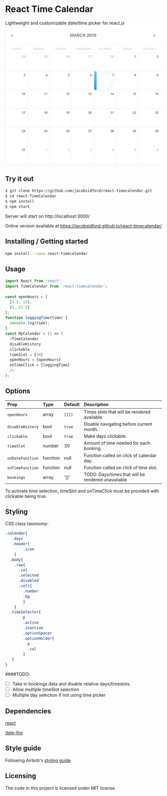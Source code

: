 
# React Time Calendar
Lightweight and customizable date/time picker for react.js
![Date selection calendar](./public/images/screen1.png?raw=true "Screenshot of calendar")
## Try it out
```bash
$ git clone https://github.com/jacobsidford/react-timecalendar.git
$ cd react-TimeCalendar
$ npm install
$ npm start
```
Server will start on http://localhost:3000/

Online version available at https://jacobsidford.github.io/react-timecalendar/

## Installing / Getting started

```bash
npm install --save react-timecalendar
```

## Usage

```js
import React from 'react';
import TimeCalendar from 'react-timecalendar';

const openHours = [
  [9.5, 15],
  [9, 23.5]
];
function loggingTime(time) {
  console.log(time);
}
const MyCalendar = () => (
  <TimeCalendar
  disableHistory
  clickable
  timeSlot = {30}
  openHours = {openHours}
  onTimeClick = {loggingTime}
  />
);
```
## Options

| Prop             | Type        | Default | Description                                            |
| :--------------- | :---------- | :------ | :----------------------------------------------------- |
| `openHours`      | array       | `[][]`  | Times slots that will be rendered available.           |
| `disableHistory` | bool        | `true`  | Disable navigating before current month.               |
| `clickable`      | bool        | `true`  | Make days clickable.                                   |
| `timeSlot`       | number      | 30      | Amount of time needed for each booking.                |
| `onDateFunction` | function    | null    | Function called on click of calendar day.              |
| `onTimeFunction` | function    | null    | Function called on click of time slot.                 |
| `bookings`       | array       | '[]'    | TODO :Days/times that will be rendered unavailable     |

To activate time selection, timeSlot and onTimeClick must be provided with clickable being true.
## Styling

CSS class taxonomy:

```sass
.calendar{
   .days
   .header{
        .icon
    }
  .body{
    .row{
      .col
      .selected
      .disabled
      .cell{
        .number
        .bg
        }
    }
  .timeSelector{
        p
        .active
        .inactive
        .optionSpacer
        .optionHolder{
          p
          .col
        }
   }
}

```
####TODO:
- [ ] Take in bookings data and disable relative days/timeslots.
- [ ] Allow multiple timeSlot selection
- [ ] Multiple day selection if not using time picker  

## Dependencies
[react](https://github.com/facebook/react)

[date-fns](https://github.com/date-fns/date-fns)
<!-- ## Usage

Here you should write what are all of the configurations a user can enter when
using the project.

#### Argument 1
Type: `String`  
Default: `'default value'`

State what an argument does and how you can use it. If needed, you can provide
an example below.

Example:
```bash
awesome-project "Some other value"  # Prints "You're nailing this readme!"
```

#### Argument 2
Type: `Number|Boolean`  
Default: 100

Copy-paste as many of these as you need. -->

## Style guide
Following Airbnb's [styling guide](https://github.com/airbnb/javascript/tree/master/react)


## Licensing
The code in this project is licensed under MIT license.

